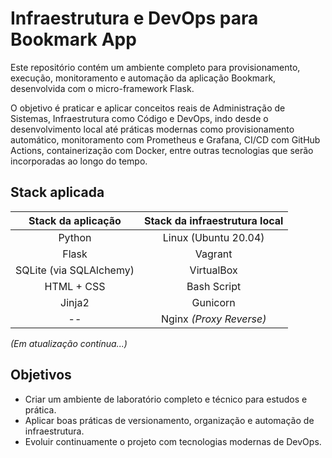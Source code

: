 # Infraestrutura e DevOps para Bookmark App

Este repositório contém um ambiente completo para provisionamento, execução, monitoramento e automação da aplicação Bookmark, desenvolvida com o micro-framework Flask.

O objetivo é praticar e aplicar conceitos reais de Administração de Sistemas, Infraestrutura como Código e DevOps, indo desde o desenvolvimento local até práticas modernas como provisionamento automático, monitoramento com Prometheus e Grafana, CI/CD com GitHub Actions, containerização com Docker, entre outras tecnologias que serão incorporadas ao longo do tempo.

## Stack aplicada

Stack da aplicação | Stack da infraestrutura local
:---: | :---:
Python | Linux (Ubuntu 20.04)
Flask | Vagrant
SQLite (via SQLAlchemy) | VirtualBox
HTML + CSS | Bash Script
Jinja2 | Gunicorn
-- | Nginx *(Proxy Reverse)*


*(Em atualização contínua...)*

## Objetivos
- Criar um ambiente de laboratório completo e técnico para estudos e prática.
- Aplicar boas práticas de versionamento, organização e automação de infraestrutura.
- Evoluir continuamente o projeto com tecnologias modernas de DevOps.
